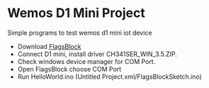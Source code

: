# Wemos D1 Mini Project

Simple programs to test wemos d1 mini iot device

* Download [FlagsBlock]()
* Connect D1 mini, install driver CH341SER_WIN_3.5.ZIP.
* Check windows device manager for COM Port.
* Open FlagsBlock choose COM Port 
* Run HelloWorld.ino (Untitled Project.xml/FlagsBlockSketch.ino)

 
